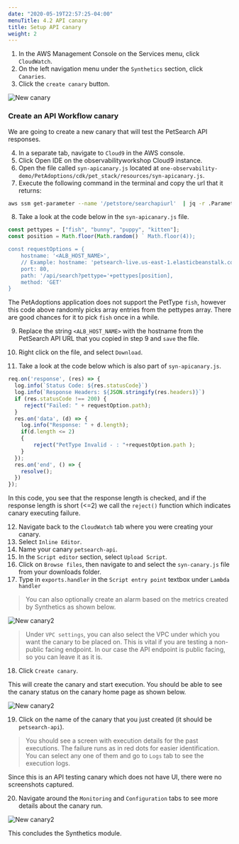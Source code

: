 ```yaml
---
date: "2020-05-19T22:57:25-04:00"
menuTitle: 4.2 API canary
title: Setup API canary
weight: 2
---
```


1. In the AWS Management Console on the Services menu, click `CloudWatch`.
2. On the left navigation menu under the `Synthetics` section, click `Canaries`.
3. Click the `create canary` button.

![New canary](/images/synthetics/synthetics1.png)

### Create an API Workflow canary

We are going to create a new canary that will test the PetSearch API responses. 

4. In a separate tab, navigate to `Cloud9` in the AWS console.
5. Click Open IDE on the observabilityworkshop Cloud9 instance.
6. Open the file called `syn-apicanary.js` located at `one-observability-demo/PetAdoptions/cdk/pet_stack/resources/syn-apicanary.js`.
7. Execute the following command in the terminal and copy the url that it returns: 

```bash
aws ssm get-parameter --name '/petstore/searchapiurl'  | jq -r .Parameter.Value
```

8. Take a look at the code below in the `syn-apicanary.js` file.

``` javascript
const pettypes = ["fish", "bunny", "puppy", "kitten"];
const position = Math.floor(Math.random() ` Math.floor(4));

const requestOptions = {
    hostname: '<ALB_HOST_NAME>',
    // Example: hostname: 'petsearch-live.us-east-1.elasticbeanstalk.com',
    port: 80,
    path: '/api/search?pettype='+pettypes[position],
    method: 'GET'
}
```

The PetAdoptions application does not support the PetType `fish`, however this code above randomly picks array entries from the pettypes array. There are good chances for it to pick `fish` once in a while. 

9. Replace the string `<ALB_HOST_NAME>` with the hostname from the PetSearch API URL that you copied in step 9 and `save` the file.
10. Right click on the file, and select `Download`.

11. Take a look at the code below which is also part of `syn-apicanary.js`.

``` javascript
req.on('response', (res) => {
  log.info(`Status Code: ${res.statusCode}`)
  log.info(`Response Headers: ${JSON.stringify(res.headers)}`)
  if (res.statusCode !== 200) {
     reject("Failed: " + requestOption.path);
  }
  res.on('data', (d) => {
    log.info("Response: " + d.length);
    if(d.length <= 2)
    {
        reject("PetType Invalid - : "+requestOption.path );
    }
  });
  res.on('end', () => {
    resolve();
  })
});
```

In this code, you see that the response length is checked, and if the response length is short (<=2) we call the `reject()` function which indicates canary executing failure.

12. Navigate back to the `CloudWatch` tab where you were creating your canary.
13. Select `Inline Editor`.
14. Name your canary `petsearch-api`.
15. In the `Script editor` section, select `Upload Script`.
16. Click on `Browse files`, then navigate to and select the `syn-canary.js` file from your downloads folder. 
17. Type in `exports.handler` in the `Script entry point` textbox under `Lambda handler`

> You can also optionally create an alarm based on the metrics created by Synthetics as shown below.

![New canary2](/images/synthetics/synthetics2.png)

> Under `VPC settings`, you can also select the VPC under which you want the canary to be placed on. This is vital if you are testing a non-public facing endpoint. In our case the API endpoint is public facing, so you can leave it as it is. 

18. Click `Create canary`.

This will create the canary and start execution. You should be able to see the canary status on the canary home page as shown below.

![New canary2](/images/synthetics/synthetics5.png)

19. Click on the name of the canary that you just created (it should be `petsearch-api`).
> You should see a screen with execution details for the past executions. The failure runs as in red dots for easier identification. You can select any one of them and go to `Logs` tab to see the execution logs.

Since this is an API testing canary which does not have UI, there were no screenshots captured.

20. Navigate around the `Monitoring` and `Configuration` tabs to see more details about the canary run.

![New canary2](/images/synthetics/synthetics4.gif)

This concludes the Synthetics module.
